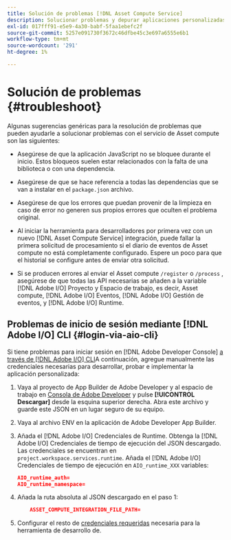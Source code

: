 ```yaml
---
title: Solución de problemas [!DNL Asset Compute Service]
description: Solucionar problemas y depurar aplicaciones personalizadas mediante [!DNL Asset Compute Service].
exl-id: 017fff91-e5e9-4a30-babf-5faa1ebefc2f
source-git-commit: 5257e091730f3672c46dfbe45c3e697a6555e6b1
workflow-type: tm+mt
source-wordcount: '291'
ht-degree: 1%

---
```


# Solución de problemas {#troubleshoot}

Algunas sugerencias genéricas para la resolución de problemas que pueden ayudarle a solucionar problemas con el servicio de Asset compute son las siguientes:

* Asegúrese de que la aplicación JavaScript no se bloquee durante el inicio. Estos bloqueos suelen estar relacionados con la falta de una biblioteca o con una dependencia.
* Asegúrese de que se hace referencia a todas las dependencias que se van a instalar en el `package.json` archivo.
* Asegúrese de que los errores que puedan provenir de la limpieza en caso de error no generen sus propios errores que oculten el problema original.

* Al iniciar la herramienta para desarrolladores por primera vez con un nuevo [!DNL Asset Compute Service] integración, puede fallar la primera solicitud de procesamiento si el diario de eventos de Asset compute no está completamente configurado. Espere un poco para que el historial se configure antes de enviar otra solicitud.
* Si se producen errores al enviar el Asset compute `/register` o `/process` , asegúrese de que todas las API necesarias se añaden a la variable [!DNL Adobe I/O] Proyecto y Espacio de trabajo, es decir, Asset compute, [!DNL Adobe I/O] Eventos, [!DNL Adobe I/O] Gestión de eventos, y [!DNL Adobe I/O] Runtime.

## Problemas de inicio de sesión mediante [!DNL Adobe I/O] CLI {#login-via-aio-cli}

Si tiene problemas para iniciar sesión en [!DNL Adobe Developer Console] [a través de [!DNL Adobe I/O] CLI](https://developer.adobe.com/app-builder/docs/getting_started/first_app/#3-signing-in-from-cli)A continuación, agregue manualmente las credenciales necesarias para desarrollar, probar e implementar la aplicación personalizada:

1. Vaya al proyecto de App Builder de Adobe Developer y al espacio de trabajo en [Consola de Adobe Developer](https://console.adobe.io/) y pulse **[!UICONTROL Descargar]** desde la esquina superior derecha. Abra este archivo y guarde este JSON en un lugar seguro de su equipo.

1. Vaya al archivo ENV en la aplicación de Adobe Developer App Builder.

1. Añada el [!DNL Adobe I/O] Credenciales de Runtime. Obtenga la [!DNL Adobe I/O] Credenciales de tiempo de ejecución del JSON descargado. Las credenciales se encuentran en `project.workspace.services.runtime`. Añada el [!DNL Adobe I/O] Credenciales de tiempo de ejecución en `AIO_runtime_XXX` variables:

   ```json
   AIO_runtime_auth=
   AIO_runtime_namespace=
   ```

1. Añada la ruta absoluta al JSON descargado en el paso 1:

   ```json
       ASSET_COMPUTE_INTEGRATION_FILE_PATH=
   ```

1. Configurar el resto de [credenciales requeridas](develop-custom-application.md) necesaria para la herramienta de desarrollo de.

<!-- TBD for later:
Add any best practices for developers in this section:
* Any items to take care of when creating projects.
* Any naming conventions, reserved keywords, etc.?
* Any terms that can become a source of confusion later based on our OOTB naming.

* If required, add limitations for custom applications and spin those off as best practices.
* Do NOT borrow any content from https://git.corp.adobe.com/nui/nui/blob/master/doc/worker_api.md. It is outdated and irrelevant for 3rd party custom applications.
-->
